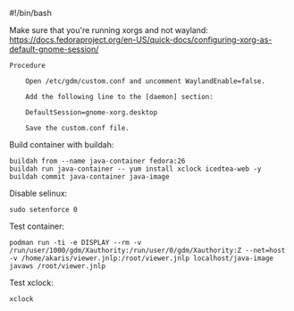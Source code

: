 #!/bin/bash

Make sure that you're running xorgs and not wayland:
https://docs.fedoraproject.org/en-US/quick-docs/configuring-xorg-as-default-gnome-session/
~~~
Procedure

    Open /etc/gdm/custom.conf and uncomment WaylandEnable=false.

    Add the following line to the [daemon] section:

    DefaultSession=gnome-xorg.desktop

    Save the custom.conf file.
~~~

Build container with buildah:
~~~
buildah from --name java-container fedora:26
buildah run java-container -- yum install xclock icedtea-web -y
buildah commit java-container java-image
~~~

Disable selinux:
~~~
sudo setenforce 0
~~~

Test container:
~~~
podman run -ti -e DISPLAY --rm -v /run/user/1000/gdm/Xauthority:/run/user/0/gdm/Xauthority:Z --net=host -v /home/akaris/viewer.jnlp:/root/viewer.jnlp localhost/java-image javaws /root/viewer.jnlp
~~~

Test xclock:
~~~
xclock
~~~
